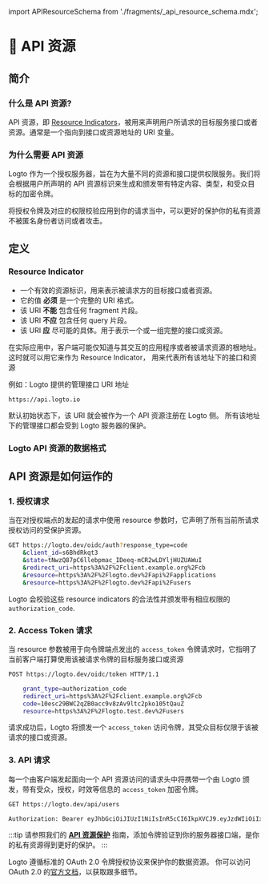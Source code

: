 import APIResourceSchema from './fragments/\_api_resource_schema.mdx';

# 📁 API 资源

## 简介

### 什么是 API 资源?

API 资源，即 [Resource Indicators](https://www.rfc-editor.org/rfc/rfc8707.html)，被用来声明用户所请求的目标服务接口或者资源。通常是一个指向到接口或资源地址的 URI 变量。

### 为什么需要 API 资源

Logto 作为一个授权服务器，旨在为大量不同的资源和接口提供权限服务。我们将会根据用户所声明的 API 资源标识来生成和颁发带有特定内容、类型，和受众目标的加密令牌。

将授权令牌及对应的权限校验应用到你的请求当中，可以更好的保护你的私有资源不被匿名身份者访问或者攻击。

## 定义

### Resource Indicator

- 一个有效的资源标识，用来表示被请求方的目标接口或者资源。
- 它的值 **必须** 是一个完整的 URI 格式。
- 该 URI **不能** 包含任何 fragment 片段。
- 该 URI **不应** 包含任何 query 片段。
- 该 URI **应** 尽可能的具体。用于表示一个或一组完整的接口或资源。

在实际应用中，客户端可能仅知道与其交互的应用程序或者被请求资源的根地址。这时就可以用它来作为 Resource Indicator， 用来代表所有该地址下的接口和资源

例如：Logto 提供的管理接口 URI 地址

```
https://api.logto.io
```

默认初始状态下，该 URI 就会被作为一个 API 资源注册在 Logto 侧。 所有该地址下的管理接口都会受到 Logto 服务器的保护。

### Logto API 资源的数据格式

<APIResourceSchema />

## API 资源是如何运作的

### 1. 授权请求

当在对授权端点的发起的请求中使用 resource 参数时，它声明了所有当前所请求授权访问的受保护资源。

```bash
GET https://logto.dev/oidc/auth?response_type=code
    &client_id=s6BhdRkqt3
    &state=tNwzQ87pC6llebpmac_IDeeq-mCR2wLDYljHUZUAWuI
    &redirect_uri=https%3A%2F%2Fclient.example.org%2Fcb
    &resource=https%3A%2F%2Flogto.dev%2Fapi%2Fapplications
    &resource=https%3A%2F%2Flogto.dev%2Fapi%2Fusers
```

Logto 会校验这些 resource indicators 的合法性并颁发带有相应权限的 `authorization_code`.

### 2. Access Token 请求

当 resource 参数被用于向令牌端点发出的 `access_token` 令牌请求时，它指明了当前客户端打算使用该被请求令牌的目标服务接口或资源

```bash
POST https://logto.dev/oidc/token HTTP/1.1

    grant_type=authorization_code
    redirect_uri=https%3A%2F%2Fclient.example.org%2Fcb
    code=10esc29BWC2qZB0acc9v8zAv9ltc2pko105tQauZ
    resource=https%3A%2F%2Flogto.test.dev%2Fusers
```

请求成功后，Logto 将颁发一个 `access_token` 访问令牌，其受众目标仅限于该被请求的接口或资源。

### 3. API 请求

每一个由客户端发起面向一个 API 资源访问的请求头中将携带一个由 Logto 颁发，带有受众，授权，时效等信息的 `access_token` 加密令牌。

```bash
GET https://logto.dev/api/users

Authorization: Bearer eyJhbGciOiJIUzI1NiIsInR5cCI6IkpXVCJ9.eyJzdWIiOiIxMjM0NTY3ODkwIiwiYXVkIjoiaHR0cHM6Ly9sb2d0by5kZXYvYXBpL3VzZXJzIiwiaXNzIjoiaHR0cHM6Ly9sb2d0by5kZXYvb2lkYyIsIm5hbWUiOiJKb2huIERvZSIsImlhdCI6MTUxNjIzOTAyMiwiZXhwIjoxNTE2MzI1NDIyfQ.PjIJl00YNC84EPNYLEdpEEAdAxqhekCYhFEckvRokek

```

:::tip
请参照我们的 [**API 资源保护**](../../recipes/protect-your-api/README.md) 指南，添加令牌验证到你的服务器接口端，是你的私有资源得到更好的保护。
:::

Logto 遵循标准的 OAuth 2.0 令牌授权协议来保护你的数据资源。 你可以访问 OAuth 2.0 的[官方文档](https://datatracker.ietf.org/doc/html/rfc6749#section-1.3.1)，以获取跟多细节。
